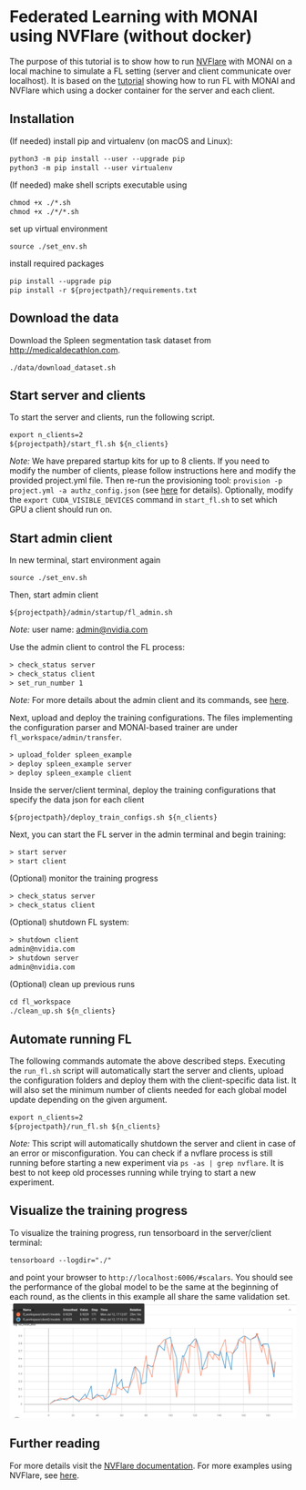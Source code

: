 # Federated Learning with MONAI using NVFlare (without docker)
The purpose of this tutorial is to show how to run [NVFlare](https://pypi.org/project/nvflare) with MONAI on a local machine to simulate a FL setting (server and client communicate over localhost).
It is based on the [tutorial](../nvflare_example_docker) showing how to run FL with MONAI and NVFlare which using a docker container for the server and each client.

## Installation
(If needed) install pip and virtualenv (on macOS and Linux):
```
python3 -m pip install --user --upgrade pip
python3 -m pip install --user virtualenv
```
(If needed) make shell scripts executable using
```
chmod +x ./*.sh
chmod +x ./*/*.sh
```
set up virtual environment
```
source ./set_env.sh
```
install required packages
```
pip install --upgrade pip
pip install -r ${projectpath}/requirements.txt
```

## Download the data
Download the Spleen segmentation task dataset from http://medicaldecathlon.com. 
```
./data/download_dataset.sh
```

## Start server and clients
To start the server and clients, run the following script.
```
export n_clients=2
${projectpath}/start_fl.sh ${n_clients}
```
*Note:* We have prepared startup kits for up to 8 clients. If you need to modify the number of clients, please follow instructions here and modify the provided project.yml file. Then re-run the provisioning tool: `provision -p project.yml -a authz_config.json` (see [here](https://docs.nvidia.com/clara/clara-train-sdk/federated-learning/fl_provisioning_tool.html) for details).
Optionally, modify the `export CUDA_VISIBLE_DEVICES` command in `start_fl.sh` to set which GPU a client should run on.

## Start admin client
In new terminal, start environment again
```
source ./set_env.sh
```
Then, start admin client
```
${projectpath}/admin/startup/fl_admin.sh
```
*Note:* user name: admin@nvidia.com

Use the admin client to control the FL process:
```
> check_status server
> check_status client
> set_run_number 1 
```
*Note:* For more details about the admin client and its commands, see [here](https://docs.nvidia.com/clara/clara-train-sdk/federated-learning/fl_admin_commands.html).

Next, upload and deploy the training configurations. The files implementing the configuration parser and MONAI-based trainer are under `fl_workspace/admin/transfer`.
```
> upload_folder spleen_example
> deploy spleen_example server
> deploy spleen_example client
```
Inside the server/client terminal, deploy the training configurations that specify the data json for each client
```
${projectpath}/deploy_train_configs.sh ${n_clients}
```
Next, you can start the FL server in the admin terminal and begin training:
```
> start server
> start client
```
(Optional) monitor the training progress
```
> check_status server
> check_status client
```
(Optional) shutdown FL system:
```
> shutdown client
admin@nvidia.com
> shutdown server
admin@nvidia.com
```
(Optional) clean up previous runs
```
cd fl_workspace
./clean_up.sh ${n_clients}
```

## Automate running FL
The following commands automate the above described steps. Executing the `run_fl.sh` script will automatically start the server and clients, upload the configuration folders and deploy them with the client-specific data list. It will also set the minimum number of clients needed for each global model update depending on the given argument.
```
export n_clients=2
${projectpath}/run_fl.sh ${n_clients}
```
*Note:* This script will automatically shutdown the server and client in case of an error or misconfiguration. You can check if a nvflare process is still running before starting a new experiment via `ps -as | grep nvflare`. It is best to not keep old processes running while trying to start a new experiment.

## Visualize the training progress
To visualize the training progress, run tensorboard in the server/client terminal:
```
tensorboard --logdir="./"
```
and point your browser to `http://localhost:6006/#scalars`. You should see the performance of the global model to be the same at the beginning of each round, as the clients in this example all share the same validation set.
![Validation curve for two clients](tensorboard.png)

## Further reading
For more details visit the [NVFlare documentation](https://pypi.org/project/nvflare).
For more examples using NVFlare, see [here](https://github.com/NVIDIA/clara-train-examples/tree/master/PyTorch/NoteBooks/FL).
